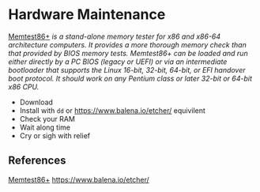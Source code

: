 
# Hardware Maintenance

[Memtest86+](https://memtest.org/) *is a stand-alone memory tester for x86 and x86-64 architecture computers. It provides a more thorough memory check than that provided by BIOS memory tests. Memtest86+ can be loaded and run either directly by a PC BIOS (legacy or UEFI) or via an intermediate bootloader that supports the Linux 16-bit, 32-bit, 64-bit, or EFI handover boot protocol. It should work on any Pentium class or later 32-bit or 64-bit x86 CPU.*

- Download
- Install with `dd` or https://www.balena.io/etcher/ equivilent
- Check your RAM
- Wait along time
- Cry or sigh with relief

## References

[Memtest86+](https://memtest.org/)
https://www.balena.io/etcher/